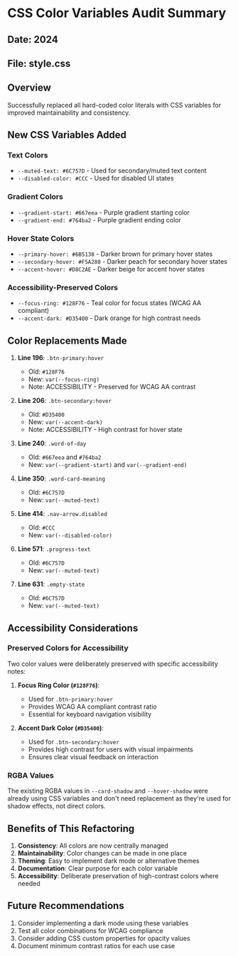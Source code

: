 # CSS Color Variables Audit Summary

## Date: 2024
## File: style.css

## Overview
Successfully replaced all hard-coded color literals with CSS variables for improved maintainability and consistency.

## New CSS Variables Added

### Text Colors
- `--muted-text: #6C757D` - Used for secondary/muted text content
- `--disabled-color: #CCC` - Used for disabled UI states

### Gradient Colors
- `--gradient-start: #667eea` - Purple gradient starting color
- `--gradient-end: #764ba2` - Purple gradient ending color

### Hover State Colors
- `--primary-hover: #6B5138` - Darker brown for primary hover states
- `--secondary-hover: #F5A280` - Darker peach for secondary hover states
- `--accent-hover: #D8C2AE` - Darker beige for accent hover states

### Accessibility-Preserved Colors
- `--focus-ring: #128F76` - Teal color for focus states (WCAG AA compliant)
- `--accent-dark: #D35400` - Dark orange for high contrast needs

## Color Replacements Made

1. **Line 196**: `.btn-primary:hover`
   - Old: `#128F76`
   - New: `var(--focus-ring)`
   - Note: ACCESSIBILITY - Preserved for WCAG AA contrast

2. **Line 206**: `.btn-secondary:hover`
   - Old: `#D35400`
   - New: `var(--accent-dark)`
   - Note: ACCESSIBILITY - High contrast for hover state

3. **Line 240**: `.word-of-day`
   - Old: `#667eea` and `#764ba2`
   - New: `var(--gradient-start)` and `var(--gradient-end)`

4. **Line 350**: `.word-card-meaning`
   - Old: `#6C757D`
   - New: `var(--muted-text)`

5. **Line 414**: `.nav-arrow.disabled`
   - Old: `#CCC`
   - New: `var(--disabled-color)`

6. **Line 571**: `.progress-text`
   - Old: `#6C757D`
   - New: `var(--muted-text)`

7. **Line 631**: `.empty-state`
   - Old: `#6C757D`
   - New: `var(--muted-text)`

## Accessibility Considerations

### Preserved Colors for Accessibility
Two color values were deliberately preserved with specific accessibility notes:

1. **Focus Ring Color (`#128F76`)**: 
   - Used for `.btn-primary:hover`
   - Provides WCAG AA compliant contrast ratio
   - Essential for keyboard navigation visibility

2. **Accent Dark Color (`#D35400`)**:
   - Used for `.btn-secondary:hover`
   - Provides high contrast for users with visual impairments
   - Ensures clear visual feedback on interaction

### RGBA Values
The existing RGBA values in `--card-shadow` and `--hover-shadow` were already using CSS variables and don't need replacement as they're used for shadow effects, not direct colors.

## Benefits of This Refactoring

1. **Consistency**: All colors are now centrally managed
2. **Maintainability**: Color changes can be made in one place
3. **Theming**: Easy to implement dark mode or alternative themes
4. **Documentation**: Clear purpose for each color variable
5. **Accessibility**: Deliberate preservation of high-contrast colors where needed

## Future Recommendations

1. Consider implementing a dark mode using these variables
2. Test all color combinations for WCAG compliance
3. Consider adding CSS custom properties for opacity values
4. Document minimum contrast ratios for each use case
